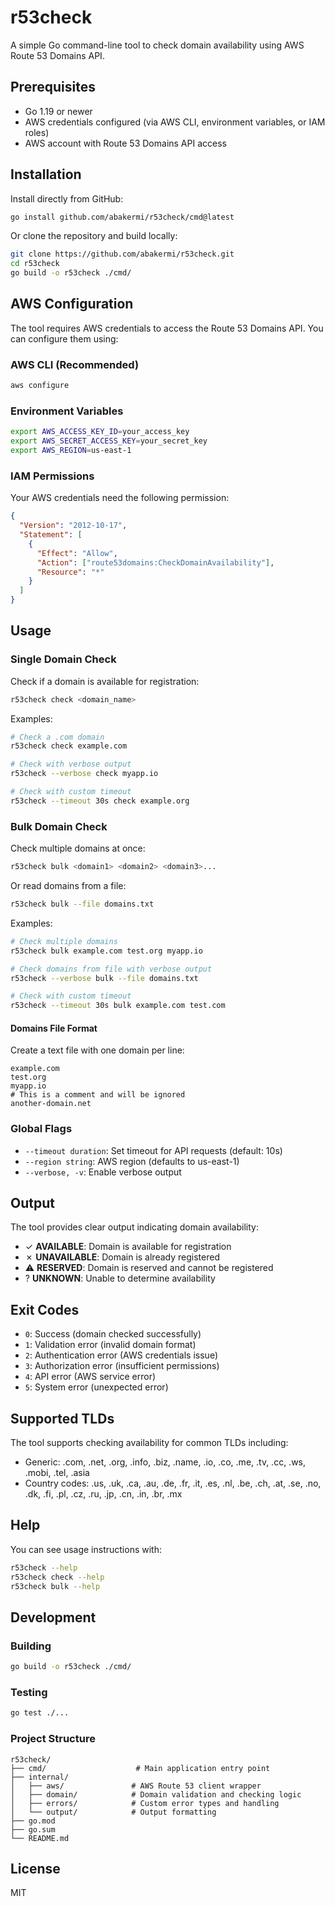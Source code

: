 # r53check

A simple Go command-line tool to check domain availability using AWS Route 53 Domains API.

## Prerequisites

- Go 1.19 or newer
- AWS credentials configured (via AWS CLI, environment variables, or IAM roles)
- AWS account with Route 53 Domains API access

## Installation

Install directly from GitHub:

```sh
go install github.com/abakermi/r53check/cmd@latest
```

Or clone the repository and build locally:

```sh
git clone https://github.com/abakermi/r53check.git
cd r53check
go build -o r53check ./cmd/
```

## AWS Configuration

The tool requires AWS credentials to access the Route 53 Domains API. You can configure them using:

### AWS CLI (Recommended)

```sh
aws configure
```

### Environment Variables

```sh
export AWS_ACCESS_KEY_ID=your_access_key
export AWS_SECRET_ACCESS_KEY=your_secret_key
export AWS_REGION=us-east-1
```

### IAM Permissions

Your AWS credentials need the following permission:

```json
{
  "Version": "2012-10-17",
  "Statement": [
    {
      "Effect": "Allow",
      "Action": ["route53domains:CheckDomainAvailability"],
      "Resource": "*"
    }
  ]
}
```

## Usage

### Single Domain Check

Check if a domain is available for registration:

```sh
r53check check <domain_name>
```

Examples:

```sh
# Check a .com domain
r53check check example.com

# Check with verbose output
r53check --verbose check myapp.io

# Check with custom timeout
r53check --timeout 30s check example.org
```

### Bulk Domain Check

Check multiple domains at once:

```sh
r53check bulk <domain1> <domain2> <domain3>...
```

Or read domains from a file:

```sh
r53check bulk --file domains.txt
```

Examples:

```sh
# Check multiple domains
r53check bulk example.com test.org myapp.io

# Check domains from file with verbose output
r53check --verbose bulk --file domains.txt

# Check with custom timeout
r53check --timeout 30s bulk example.com test.com
```

#### Domains File Format

Create a text file with one domain per line:

```
example.com
test.org
myapp.io
# This is a comment and will be ignored
another-domain.net
```

### Global Flags

- `--timeout duration`: Set timeout for API requests (default: 10s)
- `--region string`: AWS region (defaults to us-east-1)
- `--verbose, -v`: Enable verbose output

## Output

The tool provides clear output indicating domain availability:

- ✓ **AVAILABLE**: Domain is available for registration
- ✗ **UNAVAILABLE**: Domain is already registered
- ⚠ **RESERVED**: Domain is reserved and cannot be registered
- ? **UNKNOWN**: Unable to determine availability

## Exit Codes

- `0`: Success (domain checked successfully)
- `1`: Validation error (invalid domain format)
- `2`: Authentication error (AWS credentials issue)
- `3`: Authorization error (insufficient permissions)
- `4`: API error (AWS service error)
- `5`: System error (unexpected error)

## Supported TLDs

The tool supports checking availability for common TLDs including:

- Generic: .com, .net, .org, .info, .biz, .name, .io, .co, .me, .tv, .cc, .ws, .mobi, .tel, .asia
- Country codes: .us, .uk, .ca, .au, .de, .fr, .it, .es, .nl, .be, .ch, .at, .se, .no, .dk, .fi, .pl, .cz, .ru, .jp, .cn, .in, .br, .mx

## Help

You can see usage instructions with:

```sh
r53check --help
r53check check --help
r53check bulk --help
```

## Development

### Building

```sh
go build -o r53check ./cmd/
```

### Testing

```sh
go test ./...
```

### Project Structure

```
r53check/
├── cmd/                    # Main application entry point
├── internal/
│   ├── aws/               # AWS Route 53 client wrapper
│   ├── domain/            # Domain validation and checking logic
│   ├── errors/            # Custom error types and handling
│   └── output/            # Output formatting
├── go.mod
├── go.sum
└── README.md
```

## License

MIT
